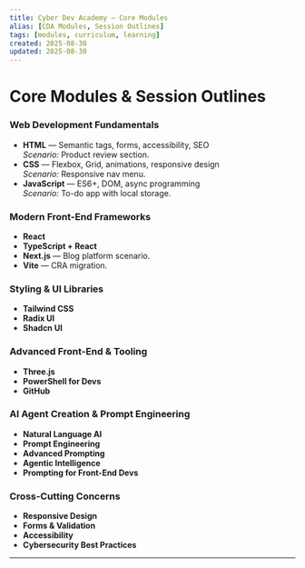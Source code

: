 ```yaml
---
title: Cyber Dev Academy — Core Modules
alias: [CDA Modules, Session Outlines]
tags: [modules, curriculum, learning]
created: 2025-08-30
updated: 2025-08-30
---
```


# Core Modules & Session Outlines

### Web Development Fundamentals
- **HTML** — Semantic tags, forms, accessibility, SEO  
  *Scenario:* Product review section.  
- **CSS** — Flexbox, Grid, animations, responsive design  
  *Scenario:* Responsive nav menu.  
- **JavaScript** — ES6+, DOM, async programming  
  *Scenario:* To-do app with local storage.

### Modern Front-End Frameworks
- **React**  
- **TypeScript + React**  
- **Next.js** — Blog platform scenario.  
- **Vite** — CRA migration.

### Styling & UI Libraries
- **Tailwind CSS**  
- **Radix UI**  
- **Shadcn UI**

### Advanced Front-End & Tooling
- **Three.js**  
- **PowerShell for Devs**  
- **GitHub**

### AI Agent Creation & Prompt Engineering
- **Natural Language AI**  
- **Prompt Engineering**  
- **Advanced Prompting**  
- **Agentic Intelligence**  
- **Prompting for Front-End Devs**

### Cross-Cutting Concerns
- **Responsive Design**  
- **Forms & Validation**  
- **Accessibility**  
- **Cybersecurity Best Practices**

---

<!-- END OF DOCUMENT -->
